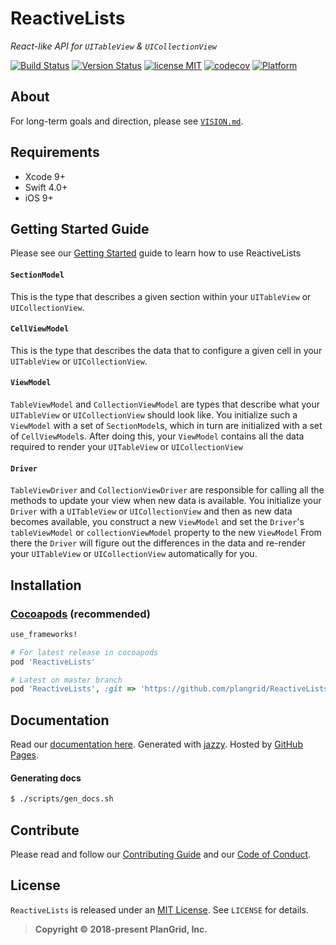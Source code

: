 # ReactiveLists

*React-like API for `UITableView` & `UICollectionView`*

[![Build Status](https://travis-ci.org/plangrid/ReactiveLists.svg?branch=master)](https://travis-ci.org/plangrid/ReactiveLists) [![Version Status](https://img.shields.io/cocoapods/v/ReactiveLists.svg)][podLink] [![license MIT](https://img.shields.io/cocoapods/l/ReactiveLists.svg)][mitLink] [![codecov](https://codecov.io/gh/plangrid/ReactiveLists/branch/master/graph/badge.svg)](https://codecov.io/gh/plangrid/ReactiveLists) [![Platform](https://img.shields.io/cocoapods/p/ReactiveLists.svg)][docsLink]

## About

For long-term goals and direction, please see [`VISION.md`](https://github.com/plangrid/ReactiveLists/blob/master/Guides/VISION.md).

## Requirements

* Xcode 9+
* Swift 4.0+
* iOS 9+

## Getting Started Guide

Please see our [Getting Started](https://github.com/plangrid/ReactiveLists/blob/master/Guides/Getting%20Started.md) guide to learn how to use ReactiveLists


#### `SectionModel`

This is the type that describes a given section within your `UITableView` or `UICollectionView`.

#### `CellViewModel`

This is the type that describes the data that to configure a given cell in your `UITableView` or
`UICollectionView`.


#### `ViewModel`

`TableViewModel` and `CollectionViewModel` are types that describe what your `UITableView` or `UICollectionView`
should look like.  You initialize such a `ViewModel` with a set of `SectionModel`s, which
in turn are initialized with a set of `CellViewModel`s.  After doing this, your `ViewModel`
contains all the data required to render your `UITableView` or `UICollectionView`

#### `Driver`

`TableViewDriver` and `CollectionViewDriver` are responsible for calling all the methods to update your view
when new data is available.  You initialize your `Driver` with a `UITableView` or `UICollectionView` and then
as new data becomes available, you construct a new `ViewModel` and set the `Driver`'s `tableViewModel` or `collectionViewModel` property to the new `ViewModel`  From there the `Driver` will figure out the differences in the data and re-render your
`UITableView` or `UICollectionView` automatically for you.


## Installation

### [Cocoapods](https://cocoapods.org/) (recommended)

```ruby
use_frameworks!

# For latest release in cocoapods
pod 'ReactiveLists'

# Latest on master branch
pod 'ReactiveLists', :git => 'https://github.com/plangrid/ReactiveLists.git', :branch => 'master'
```

## Documentation

Read our [documentation here][docsLink]. Generated with [jazzy](https://github.com/realm/jazzy). Hosted by [GitHub Pages](https://pages.github.com).

#### Generating docs

```bash
$ ./scripts/gen_docs.sh
```

## Contribute

Please read and follow our [Contributing Guide](https://github.com/plangrid/ReactiveLists/blob/master/.github/CONTRIBUTING.md) and our [Code of Conduct](https://github.com/plangrid/ReactiveLists/blob/master/CODE_OF_CONDUCT.md).

## License

`ReactiveLists` is released under an [MIT License][mitLink]. See `LICENSE` for details.

> **Copyright &copy; 2018-present PlanGrid, Inc.**

[docsLink]:https://plangrid.github.io/ReactiveLists
[podLink]:https://cocoapods.org/pods/ReactiveLists
[mitLink]:https://opensource.org/licenses/MIT
